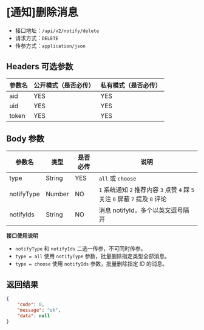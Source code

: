 # [通知]删除消息

- 接口地址：`/api/v2/notify/delete`
- 请求方式：`DELETE`
- 传参方式：`application/json`

## Headers 可选参数

| 参数名 | 公开模式（是否必传） | 私有模式（是否必传） |
| --- | --- | --- |
| aid | YES | YES |
| uid | YES | YES |
| token | YES | YES |

## Body 参数

| 参数名 | 类型 | 是否必传 | 说明 |
| --- | --- | --- | --- |
| type | String | YES | `all` 或 `choose` |
| notifyType | Number | NO | `1` 系统通知 `2` 推荐内容 `3` 点赞 `4` 踩 `5` 关注 `6` 屏蔽 `7` 提及 `8` 评论 |
| notifyIds | String | NO | 消息 notifyId，多个以英文逗号隔开 |

**接口使用说明**

- `notifyType` 和 `notifyIds` 二选一传参，不可同时传参。
- `type = all` 使用 `notifyType` 参数，批量删除指定类型全部消息。
- `type = choose` 使用 `notifyIds` 参数，批量删除指定 ID 的消息。

## 返回结果

```json
{
    "code": 0,
    "message": "ok",
    "data": null
}
```
